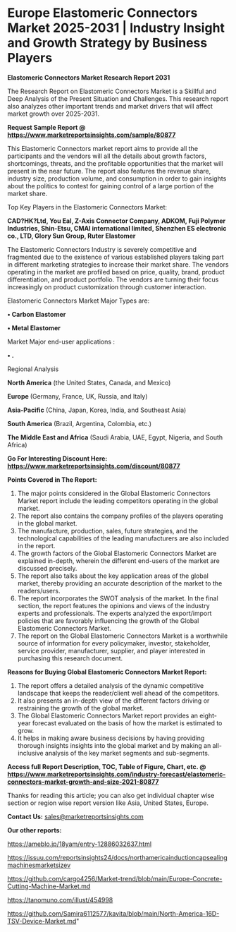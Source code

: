 # Europe Elastomeric Connectors Market 2025-2031 | Industry Insight and Growth Strategy by Business Players

<strong>Elastomeric Connectors Market Research Report 2031</strong>

The Research Report on Elastomeric Connectors Market is a Skillful and Deep Analysis of the Present Situation and Challenges. This research report also analyzes other important trends and market drivers that will affect market growth over 2025-2031.

<strong>Request Sample Report @ <a href=https://www.marketreportsinsights.com/sample/80877>https://www.marketreportsinsights.com/sample/80877</a></strong>

This Elastomeric Connectors market report aims to provide all the participants and the vendors will all the details about growth factors, shortcomings, threats, and the profitable opportunities that the market will present in the near future. The report also features the revenue share, industry size, production volume, and consumption in order to gain insights about the politics to contest for gaining control of a large portion of the market share.

Top Key Players in the Elastomeric Connectors Market:

<strong>CAD?HK?Ltd, You Eal, Z-Axis Connector Company, ADKOM, Fuji Polymer Industries, Shin-Etsu, CMAI international limited, Shenzhen ES electronic co., LTD, Glory Sun Group, Ruter Elastomer</strong>

The Elastomeric Connectors Industry is severely competitive and fragmented due to the existence of various established players taking part in different marketing strategies to increase their market share. The vendors operating in the market are profiled based on price, quality, brand, product differentiation, and product portfolio. The vendors are turning their focus increasingly on product customization through customer interaction.

Elastomeric Connectors Market Major Types are:

<strong>• Carbon Elastomer

• Metal Elastomer</strong>

Market Major end-user applications :

<strong>• .</strong>

Regional Analysis

</u><strong><b>North America</b></strong> (the United States, Canada, and Mexico)

<strong><b>Europe </b></strong>(Germany, France, UK, Russia, and Italy)

<strong><b>Asia-Pacific</b></strong> (China, Japan, Korea, India, and Southeast Asia)

<strong><b>South America</b></strong> (Brazil, Argentina, Colombia, etc.)

<strong><b>The Middle East and Africa</b></strong> (Saudi Arabia, UAE, Egypt, Nigeria, and South Africa)

<strong>Go For Interesting Discount Here: <a href=https://www.marketreportsinsights.com/discount/80877>https://www.marketreportsinsights.com/discount/80877</a></strong>

<strong>Points Covered in The Report:</strong>
<ol>
  <li>The major points considered in the Global Elastomeric Connectors Market report include the leading competitors operating in the global market.</li>
  <li>The report also contains the company profiles of the players operating in the global market.</li>
  <li>The manufacture, production, sales, future strategies, and the technological capabilities of the leading manufacturers are also included in the report.</li>
  <li>The growth factors of the Global Elastomeric Connectors Market are explained in-depth, wherein the different end-users of the market are discussed precisely.</li>
  <li>The report also talks about the key application areas of the global market, thereby providing an accurate description of the market to the readers/users.</li>
  <li>The report incorporates the SWOT analysis of the market. In the final section, the report features the opinions and views of the industry experts and professionals. The experts analyzed the export/import policies that are favorably influencing the growth of the Global Elastomeric Connectors Market.</li>
  <li>The report on the Global Elastomeric Connectors Market is a worthwhile source of information for every policymaker, investor, stakeholder, service provider, manufacturer, supplier, and player interested in purchasing this research document.</li>
</ol>
<strong>Reasons for Buying Global Elastomeric Connectors Market Report:</strong>

<ol>
  <li>The report offers a detailed analysis of the dynamic competitive landscape that keeps the reader/client well ahead of the competitors.</li>
  <li>It also presents an in-depth view of the different factors driving or restraining the growth of the global market.</li>
  <li>The Global Elastomeric Connectors Market report provides an eight-year forecast evaluated on the basis of how the market is estimated to grow.</li>
  <li>It helps in making aware business decisions by having providing thorough insights insights into the global market and by making an all-inclusive analysis of the key market segments and sub-segments.</li>
</ol>
<strong>Access full Report Description, TOC, Table of Figure, Chart, etc. @ <a href=https://www.marketreportsinsights.com/industry-forecast/elastomeric-connectors-market-growth-and-size-2021-80877>https://www.marketreportsinsights.com/industry-forecast/elastomeric-connectors-market-growth-and-size-2021-80877</a></strong>


Thanks for reading this article; you can also get individual chapter wise section or region wise report version like Asia, United States, Europe.

<strong>Contact Us:</strong>
sales@marketreportsinsights.com

<strong>Our other reports:</strong>

<a href=https://ameblo.jp/18yam/entry-12886032637.html>https://ameblo.jp/18yam/entry-12886032637.html</a>

<a href=https://issuu.com/reportsinsights24/docs/northamericainductioncapsealingmachinesmarketsizev>https://issuu.com/reportsinsights24/docs/northamericainductioncapsealingmachinesmarketsizev</a>

<a href=https://github.com/cargo4256/Market-trend/blob/main/Europe-Concrete-Cutting-Machine-Market.md>https://github.com/cargo4256/Market-trend/blob/main/Europe-Concrete-Cutting-Machine-Market.md</a>

<a href=https://tanomuno.com/illust/454998>https://tanomuno.com/illust/454998</a>

<a href=https://github.com/Samira6112577/kavita/blob/main/North-America-16D-TSV-Device-Market.md>https://github.com/Samira6112577/kavita/blob/main/North-America-16D-TSV-Device-Market.md</a>"
